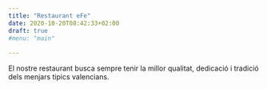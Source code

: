 ```yaml
---
title: "Restaurant eFe"
date: 2020-10-20T08:42:33+02:00
draft: true
#menu: "main"
  
---
```


El nostre restaurant busca sempre tenir la millor qualitat, dedicació i tradició dels 
menjars tipics valencians. 



